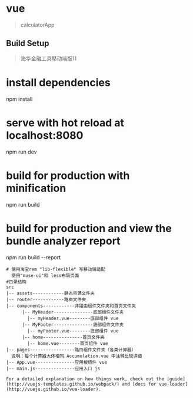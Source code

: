 # vue

> calculatorApp

## Build Setup

> 海华金融工具移动端版11
# install dependencies
npm install

# serve with hot reload at localhost:8080
npm run dev

# build for production with minification
npm run build

# build for production and view the bundle analyzer report
npm run build --report
```
# 使用淘宝rem "lib-flexible" 写移动端适配
  使用"muse-ui"和 less布局页面
#目录结构
src
|-- assets------------静态资源文件夹
|-- router------------路由文件夹
|-- components------------非路由组件文件夹和首页文件夹
      |-- MyHeader---------------底部组件文件夹
        |-- myHeader.vue--------底部组件 vue
      |-- MyFooter---------------底部组件文件夹
        |-- myFooter.vue--------底部组件 vue
      |-- home---------------首页文件夹
        |-- home.vue--------首页组件 vue
|-- pages-----------------路由组件文件夹（各类计算器）
  说明：每个计算器大体相同 Accumulation.vue 中注释比较详细
|-- App.vue---------------应用根组件 vue
|-- main.js---------------应用入口 js

For a detailed explanation on how things work, check out the [guide](http://vuejs-templates.github.io/webpack/) and [docs for vue-loader](http://vuejs.github.io/vue-loader).
